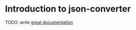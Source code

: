 # Introduction to json-converter

TODO: write [great documentation](http://jacobian.org/writing/what-to-write/)
